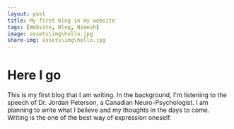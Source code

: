 ```yaml
---
layout: post
title: My first blog in my website
tags: [Website, Blog, Nimesh]
image: assets\img\hello.jpg
share-img: assets\img\hello.jpg
---
```


# Here I go
This is my first blog that I am writing. In the background, I'm listening to the speech of Dr. Jordan Peterson, a Canadian Neuro-Psychologist. I am planning to write what I believe and my thoughts in the days to come. Writing is the one of the best way of expression oneself.
